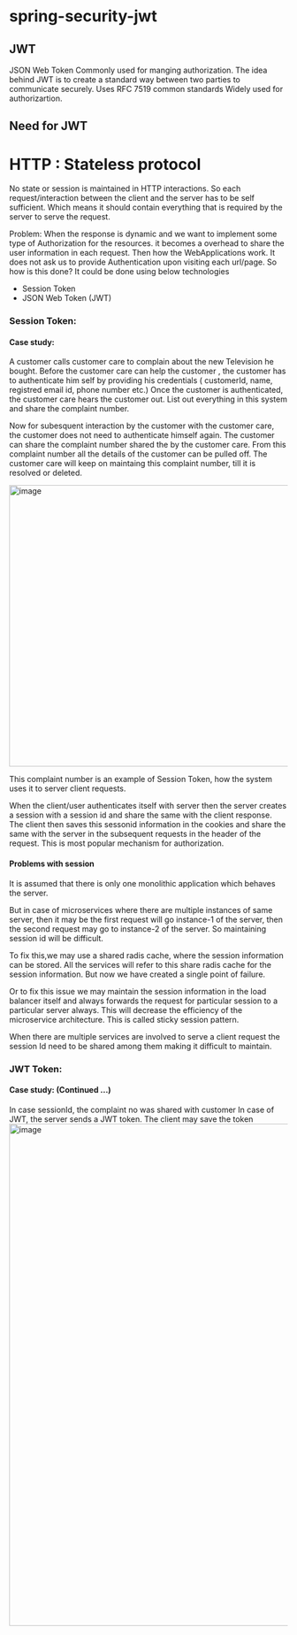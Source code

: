 # spring-security-jwt

## JWT
JSON Web Token
Commonly used for manging authorization.
The idea behind JWT is to create a standard way between two parties to communicate securely.
Uses RFC 7519 common standards
Widely used for authorizartion.

## Need for JWT

# HTTP : Stateless protocol
No state or session is maintained in HTTP interactions. So each request/interaction between the client and the server has to be self sufficient.
Which means it should contain everything that is required by the server to serve the request.

Problem:
When the response is dynamic and we want to implement some type of Authorization for the resources. it becomes a overhead to share the user information in each request.
Then how the WebApplications work. It does not ask us to provide Authentication upon visiting each url/page. So how is this done?
It could be done using below technologies
- Session Token
- JSON Web Token (JWT)

### Session Token:

#### Case study:
A customer calls customer care to complain about the new Television he bought. 
Before the customer care can help the customer , the customer has to authenticate him self by providing his credentials ( customerId, name, registred email id, phone number etc.)
Once the customer is authenticated, the customer care hears the customer out. List out everything in this system and share the complaint number. 

Now for subesquent interaction by the customer with the customer care, the customer does not need to authenticate himself again. The customer can share the complaint number shared the by the customer care.
From this complaint number all the details of the customer can be pulled off. The customer care will keep on maintaing this complaint number, till it is resolved or deleted.

<img width="509" alt="image" src="https://github.com/user-attachments/assets/b1047d87-af10-44b6-a9b5-bfeb12180867">


This complaint number is an example of Session Token, how the system uses it to server client requests.

When the client/user authenticates itself with server then the server creates a session with a session id and share the same with the client response. 
The client then saves this sessonid information in the cookies and share the same with the server in the subsequent requests in the header of the request. 
This is most popular mechanism for authorization. 

#### Problems with session
It is assumed that there is only one monolithic application which behaves the server.

But in case of microservices where there are multiple instances of same server, then it may be the first request will go instance-1 of the server, then the second request may go to instance-2 of the server.
So maintaining session id will be difficult.

To fix this,we may use a shared radis cache, where the session information can be stored. All the services will refer to this share radis cache for the session information. But now we have created a single point of failure.

Or to fix this issue we may maintain the session information in the load balancer itself and always forwards the request for particular session to a particular server always. This will decrease the efficiency of the microservice architecture.
This is called sticky session pattern. 

When there are multiple services are involved to serve a client request the session Id need to be shared among them making it difficult to maintain.

### JWT Token:

#### Case study: (Continued ...)
In case sessionId, the complaint no was shared with customer 
In case of JWT, the server sends a JWT token. The client may save the token 
<img width="908" alt="image" src="https://github.com/user-attachments/assets/c0cdd412-2427-4b80-963e-8d70611a7b70">

